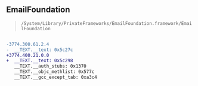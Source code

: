 ## EmailFoundation

> `/System/Library/PrivateFrameworks/EmailFoundation.framework/EmailFoundation`

```diff

-3774.300.61.2.4
-  __TEXT.__text: 0x5c27c
+3774.400.21.0.0
+  __TEXT.__text: 0x5c298
   __TEXT.__auth_stubs: 0x1370
   __TEXT.__objc_methlist: 0x577c
   __TEXT.__gcc_except_tab: 0xa3c4

```
